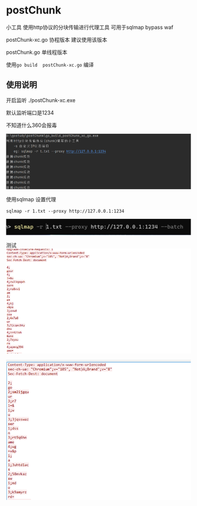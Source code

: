 # postChunk
小工具   使用http协议的分块传输进行代理工具   可用于sqlmap bypass waf


postChunk-xc.go 协程版本 建议使用该版本

postChunk.go 单线程版本

使用`go build  postChunk-xc.go`  编译
## 使用说明
 开启监听
    ./postChunk-xc.exe

 默认监听端口是1234

 不知道什么360会报毒

![开启监听](img/开启代理.PNG)

使用sqlmap 设置代理

    sqlmap -r 1.txt --proxy http://127.0.0.1:1234

![sqlmap 设置代理](img/sqlmap.PNG)

测试
![流量1](img/流量1.PNG)

![流量2](img/流量2.PNG)